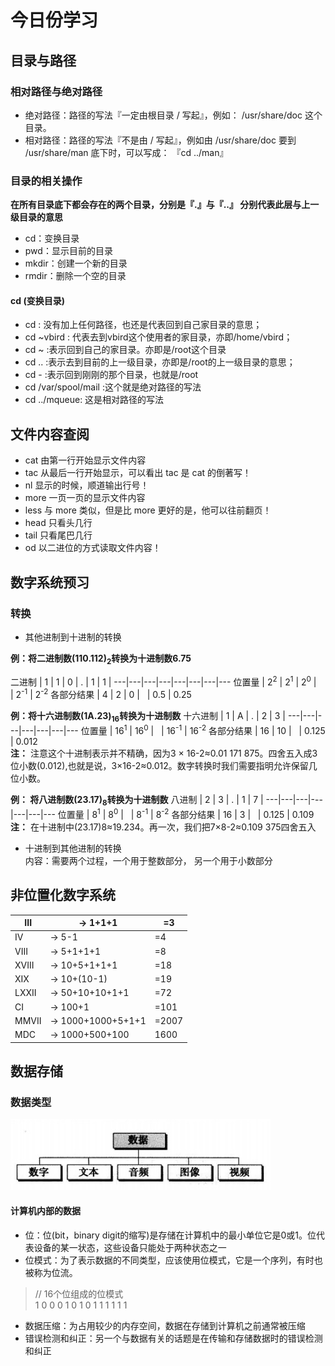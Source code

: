 # 今日份学习
## 目录与路径
### 相对路径与绝对路径
- 绝对路径：路径的写法『一定由根目录 / 写起』，例如： /usr/share/doc 这个目录。
- 相对路径：路径的写法『不是由 / 写起』，例如由 /usr/share/doc 要到 /usr/share/man 底下时，可以写成： 『cd ../man』

### 目录的相关操作
**在所有目录底下都会存在的两个目录，分别是『.』与『..』 分别代表此层与上一级目录的意思**
- cd：变换目录
- pwd：显示目前的目录
- mkdir：创建一个新的目录
- rmdir：删除一个空的目录

#### cd (变换目录)
- cd : 没有加上任何路径，也还是代表回到自己家目录的意思；
- cd ~vbird : 代表去到vbird这个使用者的家目录，亦即/home/vbird；
- cd ~ :表示回到自己的家目录。亦即是/root这个目录
- cd .. :表示去到目前的上一级目录，亦即是/root的上一级目录的意思；
- cd - :表示回到刚刚的那个目录，也就是/root
- cd /var/spool/mail :这个就是绝对路径的写法
- cd ../mqueue: 这是相对路径的写法

## 文件内容查阅
- cat  由第一行开始显示文件内容
- tac  从最后一行开始显示，可以看出 tac 是 cat 的倒著写！
- nl   显示的时候，顺道输出行号！
- more 一页一页的显示文件内容
- less 与 more 类似，但是比 more 更好的是，他可以往前翻页！
- head 只看头几行
- tail 只看尾巴几行
- od   以二进位的方式读取文件内容！

## 数字系统预习
### 转换
- 其他进制到十进制的转换  

**例：将二进制数(110.112)<sub>2</sub>转换为十进制数6.75**

二进制 | 1 | 1 | 0 | . | 1 | 1 |
---|---|---|---|---|---|---|---
位置量 | 2<sup>2</sup> | 2<sup>1</sup> | 2<sup>0</sup> | &nbsp; | 2<sup>-1</sup> | 2<sup>-2</sup>
各部分结果 | 4 | 2 | 0 | &nbsp; | 0.5 | 0.25

**例：将十六进制数(1A.23)<sub>16</sub>转换为十进制数**
十六进制 | 1 | A | . | 2 | 3 |
---|---|---|---|---|---|--- 
位置量 | 16<sup>1</sup> | 16<sup>0</sup> | &nbsp; | 16<sup>-1</sup> | 16<sup>-2</sup>
各部分结果 | 16 | 10 | &nbsp; | 0.125 | 0.012  
**注：** 注意这个十进制表示并不精确，因为3 × 16-2≈0.01 171 875。四舍五入成3位小数(0.012),也就是说，3×16-2≈0.012。数字转换时我们需要指明允许保留几位小数。  

**例： 将八进制数(23.17)<sub>8</sub>转换为十进制数**
八进制 | 2 | 3 | . | 1 | 7 |
---|---|---|---|---|---|--- 
位置量 | 8<sup>1</sup> | 8<sup>0</sup> | &nbsp; | 8<sup>-1</sup> | 8<sup>-2</sup>
各部分结果 | 16 | 3 | &nbsp; | 0.125 | 0.109
**注：** 在十进制中(23.17)8≈19.234。再一次，我们把7×8-2≈0.109 375四舍五入  

- 十进制到其他进制的转换  
  内容：需要两个过程，一个用于整数部分， 另一个用于小数部分


## 非位置化数字系统
III | →	1+1+1 | =3
---|---|---|
IV | →	5-1 | =4
VIII | →	5+1+1+1 | =8
XVIII | →	10+5+1+1+1 |=18
XIX | →	10+(10-1) | =19
LXXII | →	50+10+10+1+1 | =72
CI | →	100+1 | =101
MMVII | →	1000+1000+5+1+1	| =2007
MDC | →	1000+500+100 | 1600

## 数据存储
### 数据类型
![avatar](https://github.com/fangqihao/picture/blob/master/shuju.jpg)  

#### 计算机内部的数据
- 位：位(bit，binary digit的缩写)是存储在计算机中的最小单位它是0或1。位代表设备的某一状态，这些设备只能处于两种状态之一
- 位模式：为了表示数据的不同类型，应该使用位模式，它是一个序列，有时也被称为位流。  
>// 16个位组成的位模式  
1 0 0 0 1 0 1 0 1 1 1 1 1 1

- 数据压缩：为占用较少的内存空间，数据在存储到计算机之前通常被压缩
- 错误检测和纠正：另一个与数据有关的话题是在传输和存储数据时的错误检测和纠正




